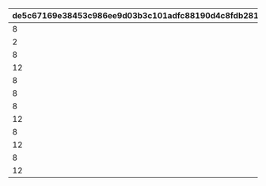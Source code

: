 |de5c67169e38453c986ee9d03b3c101adfc88190d4c8fdb2819178648ab3b43e|9f02339a5eb2d080fdef5c29c78d5f5e5bbbde6c3fc7ad4ffd2445fac6830a4b|ca11d1db91994dc08f8bf58acac9145102318aa270bcb7f420645158f6294587|5dbde60a4af8e38fc0392893dd5a13bb535ab1572a79f075dbafc54a8735f16d|5b140343aa3968643267d03ef209f3406ff64a8cae8a62a766121e6e18e699fc|
| --- | --- | --- | --- | --- |
|8|100|1|30109001|91002|
|2|10|2|30109001|20002|
|8|100|3|30109002|91002|
|12|40000|4|30109002|94002|
|8|300|5|30109003|91002|
|8|500|6|30109004|91002|
|8|500|7|30109005|91002|
|12|1000000|8|30109005|94002|
|8|500|9|30109006|91002|
|12|500000|10|30109006|94002|
|8|600|11|30110001|91002|
|12|200000|12|30110006|94002|
